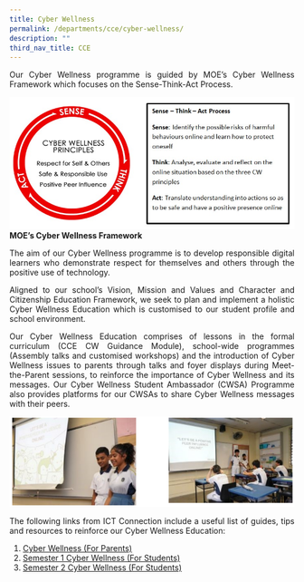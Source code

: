 ```yaml
---
title: Cyber Wellness
permalink: /departments/cce/cyber-wellness/
description: ""
third_nav_title: CCE
---
```



<p style="text-align:justify">Our Cyber Wellness programme is guided by MOE’s Cyber Wellness Framework which focuses on the Sense-Think-Act Process.</p>

![MOE’s Cyber Wellness Framework](/images/Departments/cce-cyber-wellframe.jpeg)
**MOE’s Cyber Wellness Framework**

<p style="text-align:justify">The aim of our Cyber Wellness programme is to develop responsible digital learners who demonstrate respect for themselves and others through the positive use of technology.</p>

<p style="text-align:justify">Aligned to our school’s Vision, Mission and Values and Character and Citizenship Education Framework, we seek to plan and implement a holistic Cyber Wellness Education which is customised to our student profile and school environment.</p>

<p style="text-align:justify">Our Cyber Wellness Education comprises of lessons in the formal curriculum (CCE CW Guidance Module), school-wide programmes (Assembly talks and customised workshops) and the introduction of Cyber Wellness issues to parents through talks and foyer displays during Meet-the-Parent sessions, to reinforce the importance of Cyber Wellness and its messages. Our Cyber Wellness Student Ambassador (CWSA) Programme also provides platforms for our CWSAs to share Cyber Wellness messages with their peers.</p>

![Cyber wellness lessons](/images/Departments/cce-cyber.png)

<p style="text-align:justify">The following links from ICT Connection include a useful list of guides, tips and resources to reinforce our Cyber Wellness Education:</p>

1. [Cyber Wellness (For Parents)](/files/Departments/cce-Cyber-Wellness-Slides-Parents.pdf)
2. [Semester 1 Cyber Wellness (For Students)](/files/Departments/cce-Sem-1-Cyber-Wellness-Slides-Students.pdf)
3. [Semester 2 Cyber Wellness (For Students)](/files/Departments/cce-Sem-2-Cyber-Wellness-Slides-Students.pdf)